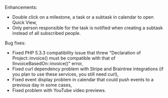 Enhancements:

* Double click on a milestone, a task or a subtask in calendar to open Quick View,
* Only person responsible for the task is notified when creating a subtask instead of all subscribed people.

Bug fixes:

* Fixed PHP 5.3.3 compatibility issue that threw "Declaration of Project::invoice() must be compatible with that of IInvoiceBasedOn::invoice()" error,
* Fixed curl dependency problem with Stripe and Braintree integrations (if you plan to use these services, you still need curl),
* Fixed event display problem in calendar that could push events to a previous day in some cases,
* Fixed problem with YouTube video previews.